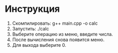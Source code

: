 # Инструкция
1. Скомпилировать: g++ main.cpp -o calc
2. Запустить: ./calc
3. Выберите операцию из меню, введите числа.
4. После вычисления снова появится меню.
5. Для выхода выберите 0.
